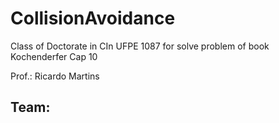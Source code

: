 # CollisionAvoidance
Class of Doctorate in CIn UFPE 1087 for solve problem of book Kochenderfer Cap 10

Prof.: Ricardo Martins

Team:
- 

